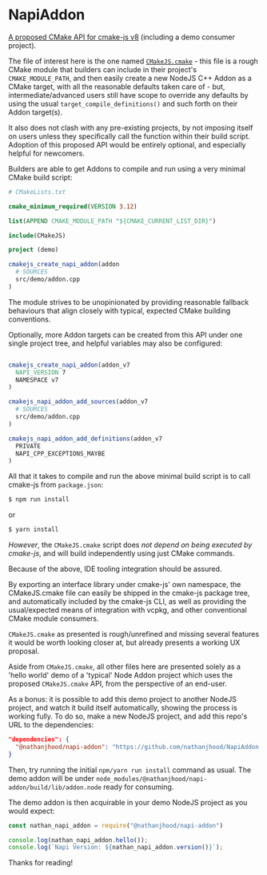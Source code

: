 # NapiAddon

[A proposed CMake API for cmake-js v8](https://github.com/cmake-js/cmake-js/issues/310) (including a demo consumer project).

The file of interest here is the one named [```CMakeJS.cmake```](https://github.com/nathanjhood/NapiAddon/blob/main/CMakeJS.cmake) - this file is a rough CMake module that builders can include in their project's ```CMAKE_MODULE_PATH```, and then easily create a new NodeJS C++ Addon as a CMake target, with all the reasonable defaults taken care of - but, intermediate/advanced users still have scope to override any defaults by using the usual ```target_compile_definitions()``` and such forth on their Addon target(s).

It also does not clash with any pre-existing projects, by not imposing itself on users unless they specifically call the function within their build script. Adoption of this proposed API would be entirely optional, and especially helpful for newcomers.

Builders are able to get Addons to compile and run using a very minimal CMake build script:

```.cmake
# CMakeLists.txt

cmake_minimum_required(VERSION 3.12)

list(APPEND CMAKE_MODULE_PATH "${CMAKE_CURRENT_LIST_DIR}")

include(CMakeJS)

project (demo)

cmakejs_create_napi_addon(addon
  # SOURCES
  src/demo/addon.cpp
)

```

The module strives to be unopinionated by providing reasonable fallback behaviours that align closely with typical, expected CMake building conventions.

Optionally, more Addon targets can be created from this API under one single project tree, and helpful variables may also be configured:

```.cmake

cmakejs_create_napi_addon(addon_v7
  NAPI_VERSION 7
  NAMESPACE v7
)

cmakejs_napi_addon_add_sources(addon_v7
  # SOURCES
  src/demo/addon.cpp
)

cmakejs_napi_addon_add_definitions(addon_v7
  PRIVATE
  NAPI_CPP_EXCEPTIONS_MAYBE
)
```

All that it takes to compile and run the above minimal build script is to call cmake-js from ```package.json```:

```.sh
$ npm run install
```

or

```.sh
$ yarn install
```

*However*, the ```CMakeJS.cmake``` script does *not depend on being executed by cmake-js*, and will build independently using just CMake commands.

Because of the above, IDE tooling integration should be assured.

By exporting an interface library under cmake-js' own namespace, the CMakeJS.cmake file can easily be shipped in the cmake-js package tree, and automatically included by the cmake-js CLI, as well as providing the usual/expected means of integration with vcpkg, and other conventional CMake module consumers.

```CMakeJS.cmake``` as presented is rough/unrefined and missing several features it would be worth looking closer at, but already presents a working UX proposal.

Aside from ```CMakeJS.cmake```, all other files here are presented solely as a 'hello world' demo of a 'typical' Node Addon project which uses the proposed ```CMakeJS.cmake``` API, from the perspective of an end-user.

As a bonus: it is possible to add this demo project to another NodeJS project, and watch it build itself automatically, showing the process is working fully. To do so, make a new NodeJS project, and add this repo's URL to the dependencies:

```.json
"dependencies": {
  "@nathanjhood/napi-addon": "https://github.com/nathanjhood/NapiAddon.git"
}
```

Then, try running the initial ```npm/yarn run install``` command as usual. The demo addon will be under ```node_modules/@nathanjhood/napi-addon/build/lib/addon.node``` ready for consuming.

The demo addon is then acquirable in your demo NodeJS project as you would expect:

```.js
const nathan_napi_addon = require("@nathanjhood/napi-addon")

console.log(nathan_napi_addon.hello());
console.log(`Napi Version: ${nathan_napi_addon.version()}`);
```

Thanks for reading!
